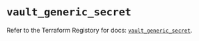 # `vault_generic_secret`

Refer to the Terraform Registory for docs: [`vault_generic_secret`](https://registry.terraform.io/providers/hashicorp/vault/3.15.0/docs/resources/generic_secret).
